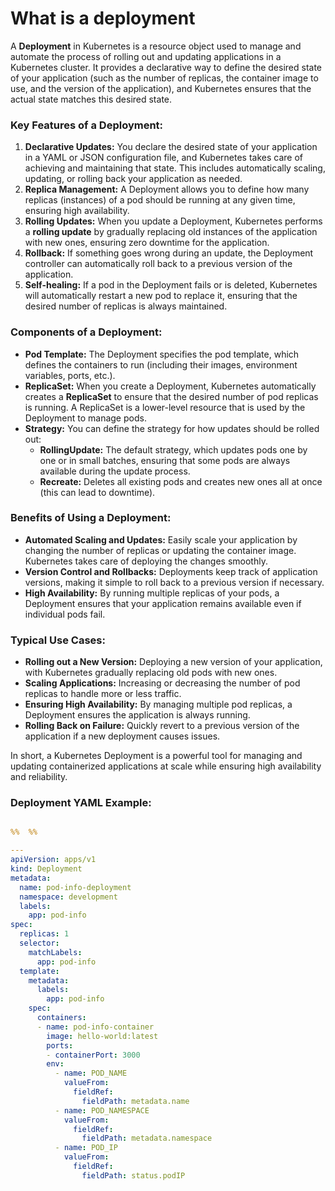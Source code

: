 
# What is a deployment

A **Deployment** in Kubernetes is a resource object used to manage and automate the process of rolling out and updating applications in a Kubernetes cluster. It provides a declarative way to define the desired state of your application (such as the number of replicas, the container image to use, and the version of the application), and Kubernetes ensures that the actual state matches this desired state.

### Key Features of a Deployment:
1. **Declarative Updates:** You declare the desired state of your application in a YAML or JSON configuration file, and Kubernetes takes care of achieving and maintaining that state. This includes automatically scaling, updating, or rolling back your application as needed.
2. **Replica Management:** A Deployment allows you to define how many replicas (instances) of a pod should be running at any given time, ensuring high availability.
3. **Rolling Updates:** When you update a Deployment, Kubernetes performs a **rolling update** by gradually replacing old instances of the application with new ones, ensuring zero downtime for the application.
4. **Rollback:** If something goes wrong during an update, the Deployment controller can automatically roll back to a previous version of the application.
5. **Self-healing:** If a pod in the Deployment fails or is deleted, Kubernetes will automatically restart a new pod to replace it, ensuring that the desired number of replicas is always maintained.

### Components of a Deployment:
- **Pod Template:** The Deployment specifies the pod template, which defines the containers to run (including their images, environment variables, ports, etc.).
- **ReplicaSet:** When you create a Deployment, Kubernetes automatically creates a **ReplicaSet** to ensure that the desired number of pod replicas is running. A ReplicaSet is a lower-level resource that is used by the Deployment to manage pods.
- **Strategy:** You can define the strategy for how updates should be rolled out:
  - **RollingUpdate:** The default strategy, which updates pods one by one or in small batches, ensuring that some pods are always available during the update process.
  - **Recreate:** Deletes all existing pods and creates new ones all at once (this can lead to downtime).

### Benefits of Using a Deployment:
- **Automated Scaling and Updates:** Easily scale your application by changing the number of replicas or updating the container image. Kubernetes takes care of deploying the changes smoothly.
- **Version Control and Rollbacks:** Deployments keep track of application versions, making it simple to roll back to a previous version if necessary.
- **High Availability:** By running multiple replicas of your pods, a Deployment ensures that your application remains available even if individual pods fail.

### Typical Use Cases:
- **Rolling out a New Version:** Deploying a new version of your application, with Kubernetes gradually replacing old pods with new ones.
- **Scaling Applications:** Increasing or decreasing the number of pod replicas to handle more or less traffic.
- **Ensuring High Availability:** By managing multiple pod replicas, a Deployment ensures the application is always running.
- **Rolling Back on Failure:** Quickly revert to a previous version of the application if a new deployment causes issues.

In short, a Kubernetes Deployment is a powerful tool for managing and updating containerized applications at scale while ensuring high availability and reliability.

### Deployment YAML Example:
```yaml

%%  %%

---
apiVersion: apps/v1
kind: Deployment
metadata:
  name: pod-info-deployment
  namespace: development
  labels:
    app: pod-info
spec:
  replicas: 1
  selector:
    matchLabels:
      app: pod-info
  template:
    metadata:
      labels:
        app: pod-info
    spec:
      containers:
      - name: pod-info-container
        image: hello-world:latest
        ports:
        - containerPort: 3000
        env:
          - name: POD_NAME
            valueFrom:
              fieldRef:
                fieldPath: metadata.name
          - name: POD_NAMESPACE
            valueFrom:
              fieldRef:
                fieldPath: metadata.namespace
          - name: POD_IP
            valueFrom:
              fieldRef:
                fieldPath: status.podIP
```